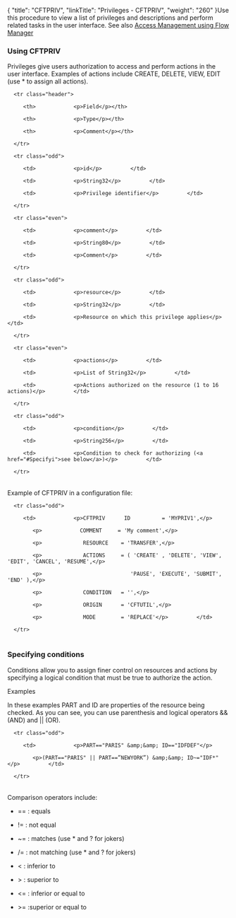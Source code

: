 {
    "title": "CFTPRIV",
    "linkTitle": "Privileges - CFTPRIV",
    "weight": "260"
}Use this procedure to view a list of privileges and descriptions and perform related tasks in the user interface. See also [Access Management using Flow Manager](../../../internal_a_m_start_here/fm_access_management)

### Using CFTPRIV

Privileges give users authorization to access and perform actions in the user interface. Examples of actions include CREATE, DELETE, VIEW, EDIT (use \* to assign all actions).

<table data-cellspacing="0">
   <thead>
      <tr class="header">
         <th>            <p>Field</p></th>
         <th>            <p>Type</p></th>
         <th>            <p>Comment</p></th>
      </tr>
   </thead>
   <tbody>
      <tr class="odd">
         <td>            <p>id</p>         </td>
         <td>            <p>String32</p>         </td>
         <td>            <p>Privilege identifier</p>         </td>
      </tr>
      <tr class="even">
         <td>            <p>comment</p>         </td>
         <td>            <p>String80</p>         </td>
         <td>            <p>Comment</p>         </td>
      </tr>
      <tr class="odd">
         <td>            <p>resource</p>         </td>
         <td>            <p>String32</p>         </td>
         <td>            <p>Resource on which this privilege applies</p>         </td>
      </tr>
      <tr class="even">
         <td>            <p>actions</p>         </td>
         <td>            <p>List of String32</p>         </td>
         <td>            <p>Actions authorized on the resource (1 to 16 actions)</p>         </td>
      </tr>
      <tr class="odd">
         <td>            <p>condition</p>         </td>
         <td>            <p>String256</p>         </td>
         <td>            <p>Condition to check for authorizing (<a href="#Specifyi">see below</a>)</p>         </td>
      </tr>
   </tbody>
</table>

Example of CFTPRIV in a configuration file:

<table data-cellspacing="0">
   <tbody>
      <tr class="odd">
         <td>            <p>CFTPRIV      ID          = 'MYPRIV1',</p>
            <p>            COMMENT     = 'My comment',</p>
            <p>             RESOURCE    = 'TRANSFER',</p>
            <p>             ACTIONS     = ( 'CREATE' , 'DELETE', 'VIEW', 'EDIT', 'CANCEL', 'RESUME',</p>
            <p>                            'PAUSE', 'EXECUTE', 'SUBMIT', 'END' ),</p>
            <p>             CONDITION   = '',</p>
            <p>             ORIGIN      = 'CFTUTIL',</p>
            <p>             MODE        = 'REPLACE'</p>         </td>
      </tr>
   </tbody>
</table>

### <span id="Specifyi"></span>Specifying conditions

Conditions allow you to assign finer control on resources and actions by specifying a logical condition that must be true to authorize the action.

Examples

In these examples PART and ID are properties of the resource being checked. As you can see, you can use parenthesis and logical operators && (AND) and || (OR).

<table data-cellspacing="0">
   <tbody>
      <tr class="odd">
         <td>            <p>PART=="PARIS" &amp;&amp; ID=="IDFDEF"</p>
            <p>(PART=="PARIS" || PART==”NEWYORK”) &amp;&amp; ID~="IDF*"</p>         </td>
      </tr>
   </tbody>
</table>

Comparison operators include:

-   == : equals
-   != : not equal
-   ~= : matches (use \* and ? for jokers)
-   /= : not matching (use \* and ? for jokers)
-   &lt; : inferior to
-   &gt; : superior to
-   &lt;= : inferior or equal to
-   &gt;= :superior or equal to
